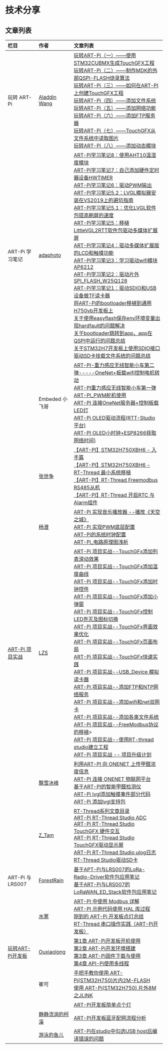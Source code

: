 # 技术分享

## 文章列表

| 栏目            | 作者                                                         | 文章列表                                                     |
| :-------------- | :----------------------------------------------------------- | :----------------------------------------------------------- |
| 玩转 ART-Pi     | [Aladdin Wang](https://blog.csdn.net/sinat_31039061)         | [玩转ART-Pi（一）——使用STM32CUBMX生成TouchGFX工程](https://blog.csdn.net/sinat_31039061/article/details/108599356)<br>[玩转ART-Pi（二）——制作MDK的外部QSPI-FLASH烧录算法](https://blog.csdn.net/sinat_31039061/article/details/108614721)<br>[玩转ART-Pi（三）——如何在ART-PI上创建TouchGFX工程](https://blog.csdn.net/sinat_31039061/article/details/108638097)<br>[玩转ART-Pi（四）——添加文件系统](https://blog.csdn.net/sinat_31039061/article/details/109763830)<br>[玩转ART-Pi（五）——添加网络功能](https://blog.csdn.net/sinat_31039061/article/details/109763903)<br>[玩转ART-Pi（六）——添加FTP服务器](https://blog.csdn.net/sinat_31039061/article/details/109923612)<br>[玩转ART-Pi（七）——TouchGFX从文件系统中读取图片](https://blog.csdn.net/sinat_31039061/article/details/109763842)<br>[玩转ART-Pi（八）——添加动态模块](https://blog.csdn.net/sinat_31039061/article/details/109763932) |
| ART-Pi 学习笔记 | [adaphoto](https://club.rt-thread.org/u/6760)                | [ART-Pi学习笔记8：使用AHT10温湿度模块](https://club.rt-thread.org/ask/article/2543.html)<br>[ART-Pi学习笔记7：自己添加硬件定时器设备HWTIMER](https://club.rt-thread.org/ask/article/2492.html)<br>[ART-Pi学习笔记6：驱动PWM输出](https://club.rt-thread.org/ask/article/2483.html)<br>[ART-Pi学习笔记5.2：LVGL模拟器安装在VS2019上的避坑指南](https://club.rt-thread.org/ask/article/2470.html)<br>[ART-Pi学习笔记5.1：优化LVGL软件包提高刷屏的速度](https://club.rt-thread.org/ask/article/2464.html)<br>[ART-Pi学习笔记5：移植LittleVGL2RTT软件包驱动多媒体扩展屏](https://club.rt-thread.org/ask/article/2434.html)<br>[ART-Pi学习笔记4：驱动多媒体扩展版的LCD和触摸功能](https://club.rt-thread.org/ask/article/2436.html)<br>[ART-Pi学习笔记3：学习驱动wifi模块AP6212](https://club.rt-thread.org/ask/article/2429.html)<br>[ART-Pi学习笔记2：驱动片外SPI_FLASH_W25Q128](https://club.rt-thread.org/ask/article/2423.html)<br>[ART-Pi学习笔记1：驱动SDIO和USB设备做TF读卡器](https://club.rt-thread.org/ask/article/2417.html)<br>[将ART-Pi的bootloader移植到通用H750vb开发板上](https://club.rt-thread.org/ask/article/2538.html)<br>[关于使用easyflash保存env环境变量出现hardfault的问题解决](https://club.rt-thread.org/ask/article/2518.html)<br>[关于bootloader跳转到app，app在QSPI中运行的问题总结](https://club.rt-thread.org/ask/article/2415.html)<br>[关于STM32H7开发板上使用SDIO接口驱动SD卡挂载文件系统的问题总结](https://club.rt-thread.org/ask/article/2404.html) |
|                 | Embeded 小飞哥                                               | [ART-PI-重力感应无线智能小车第二弹-----OneNet+板载wifi控制电机转动](https://mp.weixin.qq.com/s?__biz=MzI0OTM2OTU5OA==&mid=2247484021&idx=1&sn=59c605eb7a2c5f2c7343603cdbe8bfcc)<br>[ART-PI重力感应无线智能小车第一弹](https://mp.weixin.qq.com/s?__biz=MzI0OTM2OTU5OA==&mid=2247483943&idx=1&sn=b080f3a268c1529ccde5e6a7a878efdb)<br>[ART-PI_PWM舵机使用](https://mp.weixin.qq.com/s?__biz=MzI0OTM2OTU5OA==&mid=2247483921&idx=1&sn=3092ff2acbdf9ae023906d6c47565221)<br>[ART-PI 连接OneNet服务器+控制板载LED灯](https://mp.weixin.qq.com/s?__biz=MzI0OTM2OTU5OA==&mid=2247483872&idx=1&sn=1c40eceda38929e92d7db12831a735e6)<br>[ART-Pi OLED驱动流程(RTT-Studio 平台)](https://mp.weixin.qq.com/s?__biz=MzI0OTM2OTU5OA==&mid=2247483720&idx=1&sn=4862db09c0232722778aa184333d2eda)<br>[ART-PI OLED小时钟+ESP8266获取网络时间)](https://mp.weixin.qq.com/s?__biz=MzI0OTM2OTU5OA==&mid=2247483788&idx=1&sn=0abc1594b18f45207d33c8d5e3a52351) |
||[张世争](https://club.rt-thread.org/u/15331/article)|[【ART-PI】STM32H750XBH6 - 入手篇](https://club.rt-thread.org/ask/article/2462.html)<br>[【ART-PI】STM32H750XBH6 - RT-Thread 最小系统移植](https://club.rt-thread.org/ask/article/2469.html)<br>[【ART-PI】RT-Thread Freemodbus RS485从机](https://club.rt-thread.org/ask/article/2477.html)<br>[【ART-PI】RT-Thread 开启RTC 与 Alarm组件](https://club.rt-thread.org/ask/article/2501.html)|
|                 | [杨澄](https://blog.csdn.net/m0_37697335/category_10484125.html) | [ART-Pi 实现音乐播放器 --播放《天空之城》](https://blog.csdn.net/m0_37697335/article/details/110140740)<br>[ART-Pi 实现PWM底层配置](https://blog.csdn.net/m0_37697335/article/details/109696834)<br>[ART-Pi的系统时钟配置](https://blog.csdn.net/m0_37697335/article/details/109704602)<br>[ART-Pi_电路原理图浅析](https://blog.csdn.net/m0_37697335/article/details/109253544) |
| [ART-Pi 项目实战](https://blog.csdn.net/lzs940320/category_9906518.html) | [LZS](https://blog.csdn.net/lzs940320/category_9906518.html) | [ART-Pi 项目实战--TouchGFx添加列表滑动效果](https://blog.csdn.net/lzs940320/article/details/112648955)<br>[ART-Pi 项目实战--TouchGFx添加温度曲线](https://blog.csdn.net/lzs940320/article/details/112648538)<br>[ART-Pi 项目实战--TouchGFx添加时钟控件](https://blog.csdn.net/lzs940320/article/details/112647915)<br>[ART-Pi 项目实战--TouchGFx添加小弹窗](https://blog.csdn.net/lzs940320/article/details/112647623)<br>[ART-Pi 项目实战--TouchGFx控制LED亮灭及图标切换](https://blog.csdn.net/lzs940320/article/details/112647071)<br>[ART-Pi 项目实战--TouchGFx界面效果优化](https://blog.csdn.net/lzs940320/article/details/112437259)<br>[ART-Pi 项目实战--TouchGFx页面布局](https://blog.csdn.net/lzs940320/article/details/112427254)<br>[ART-Pi 项目实战--TouchGFx快速实践](https://blog.csdn.net/lzs940320/article/details/112368116)<br>[ART-Pi 项目实战--USB_Device 模拟读卡器](https://blog.csdn.net/lzs940320/article/details/112261856)<br>[ART-Pi 项目实战--添加FTP和NTP网络服务](https://blog.csdn.net/lzs940320/article/details/112261421)<br>[ART-Pi 项目实战--添加wifi和net双网卡](https://blog.csdn.net/lzs940320/article/details/111637309)<br>[ART-Pi 项目实战--添加各类文件系统](https://blog.csdn.net/lzs940320/article/details/111596717)<br>[ART-Pi 项目实战--FreeModbus协议的移植](https://blog.csdn.net/lzs940320/article/details/111563063)><br>[ART-Pi 项目实战--使用RT-thread studio建立工程](https://blog.csdn.net/lzs940320/article/details/111562800)<br>[ART-Pi 项目实战 -- 项目升级计划](https://blog.csdn.net/lzs940320/article/details/110953711) |
|      | [飘雪冰峰](https://blog.csdn.net/weixin_37127273) | [利用ART-PI 向 ONENET 上传甲醛浓度信息](https://blog.csdn.net/weixin_37127273/article/details/111119167)<br>[ART-PI 连接 ONENET 物联网平台](https://blog.csdn.net/weixin_37127273/article/details/111083856)<br>[基于ART-PI的智能甲醛检测仪](https://blog.csdn.net/weixin_37127273/article/details/111051723)<br>[ART-Pi lvgl添加触摸事件部分代码](https://blog.csdn.net/weixin_37127273/article/details/110142852)<br>[ART-Pi 添加lvgl支持包](https://blog.csdn.net/weixin_37127273/article/details/110134225) |
||[Z_Tam](https://blog.csdn.net/weixin_37875741)|[RT-Thread系列文章目录](https://blog.csdn.net/weixin_37875741/article/details/111498660)<br>[ART-Pi RT-Thread Studio ADC](https://blog.csdn.net/weixin_37875741/article/details/111497767)<br>[ART-Pi RT-Thread Studio TouchGFX 硬件交互](https://blog.csdn.net/weixin_37875741/article/details/110942141)<br>[ART-Pi RT-Thread Studio TouchGFX驱动显示屏](https://blog.csdn.net/weixin_37875741/article/details/110674003)<br>[ART-Pi RT-Thread Studio ulog日志](https://blog.csdn.net/weixin_37875741/article/details/109830100)<br>[RT-Thread Studio驱动SD卡](https://blog.csdn.net/weixin_37875741/article/details/109733737)|
|ART-Pi 与 LRS007|[ForestRain](https://club.rt-thread.org/u/14994/article)|[基于APT-Pi与LRS007的LoRa-Radio-Driver软件包应用笔记](https://club.rt-thread.org/ask/article/2540.html)<br>[基于ART-Pi与LRS007的LoRaWAN_ED_Stack软件包应用笔记](https://club.rt-thread.org/ask/article/2541.html)|
||[水寒](https://dp2px.com/archives/)|[ART-PI 中使用 Modbus 详解](https://dp2px.com/2020/12/05/mcu-rumen7/)<br>[ART-PI 示例代码使用 HAL 库过程](https://dp2px.com/2020/12/04/mcu-rumen8/)<br>[刚到的 ART-Pi 开发板点灯总结](https://dp2px.com/2020/11/21/mcu-rumen4/)<br>[RT-Thread 串口操作实践（ART-Pi开发板）](https://dp2px.com/2020/11/22/mcu-rumen5/)|
|[玩转ART-Pi开发板](https://blog.csdn.net/bruceoxl/category_10642929.html)|[Ouxiaolong](https://blog.csdn.net/bruceoxl/category_10642929.html)|[第1章 ART-Pi开发板开机使用](https://bruceou.blog.csdn.net/article/details/110826282)<br>[第2章 ART-Pi开发环境搭建](https://bruceou.blog.csdn.net/article/details/110835778)<br>[第3章 ART-Pi固件下载与使用](https://bruceou.blog.csdn.net/article/details/111411585)<br>[第4章 API-Pi使用多线程](https://bruceou.blog.csdn.net/article/details/112389223)|
||崔可|[手把手教你使用 ART-Pi(STM32H750)片内2M-FLASH](https://club.rt-thread.org/ask/article/2314.html)<br>[使用 ART-Pi(STM32H750) 片外8M 之JLINK](https://club.rt-thread.org/ask/article/2348.html)|
|||[ART-PI开发板简单点个灯](https://www.getce.cn/show/140.html)|
||[静静流淌的柯溪](https://blog.csdn.net/u014421520)|[ART-PI开发板蓝牙配网流程分析](https://blog.csdn.net/u014421520/article/details/110938234)|
||[游泳的鱼儿](https://club.rt-thread.org/u/15845)|[ART-Pi在studio中勾选USB host后编译错误的问题](https://club.rt-thread.org/ask/article/2511.html)|


